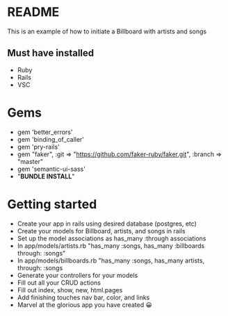 # README
This is an example of how to initiate a Billboard with artists and songs

## Must have installed
* Ruby
* Rails
* VSC 

# Gems
* gem 'better_errors'
* gem 'binding_of_caller'
* gem 'pry-rails'
* gem "faker", :git => "https://github.com/faker-ruby/faker.git", :branch => "master"
* gem 'semantic-ui-sass'
* "**BUNDLE INSTALL**"

# Getting started
* Create your app in rails using desired database (postgres, etc)
* Create your models for Billboard, artists, and songs in rails
* Set up the model associations as has_many :through associations
* In app/models/artists.rb "has_many :songs, has_many :billboards through: :songs"
* In app/models/billboards.rb "has_many :songs, has_many artists, through: :songs
* Generate your controllers for your models
* Fill out all your CRUD actions
* Fill out index, show, new, html.pages
* Add finishing touches nav bar, color, and links 
* Marvel at the glorious app you have created :grinning:
